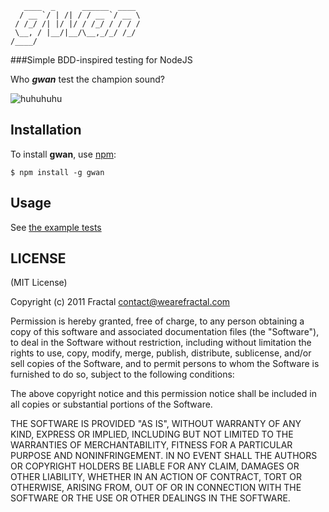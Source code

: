 ```
   ____  _      ______  ____ 
  / __ `/ | /| / / __ `/ __ \
 / /_/ /| |/ |/ / /_/ / / / /
 \__, / |__/|__/\__,_/_/ /_/ 
/____/    

```

###Simple BDD-inspired testing for NodeJS


Who _**gwan**_ test the champion sound? 

![huhuhuhu](http://i.imgur.com/OLZkS.jpg) 

## Installation
    
To install **gwan**, use [npm](http://github.com/isaacs/npm):

    $ npm install -g gwan

## Usage

See [the example tests](https://github.com/wearefractal/gwan/tree/master/test)

## LICENSE

(MIT License)

Copyright (c) 2011 Fractal <contact@wearefractal.com>

Permission is hereby granted, free of charge, to any person obtaining
a copy of this software and associated documentation files (the
"Software"), to deal in the Software without restriction, including
without limitation the rights to use, copy, modify, merge, publish,
distribute, sublicense, and/or sell copies of the Software, and to
permit persons to whom the Software is furnished to do so, subject to
the following conditions:

The above copyright notice and this permission notice shall be
included in all copies or substantial portions of the Software.

THE SOFTWARE IS PROVIDED "AS IS", WITHOUT WARRANTY OF ANY KIND,
EXPRESS OR IMPLIED, INCLUDING BUT NOT LIMITED TO THE WARRANTIES OF
MERCHANTABILITY, FITNESS FOR A PARTICULAR PURPOSE AND
NONINFRINGEMENT. IN NO EVENT SHALL THE AUTHORS OR COPYRIGHT HOLDERS BE
LIABLE FOR ANY CLAIM, DAMAGES OR OTHER LIABILITY, WHETHER IN AN ACTION
OF CONTRACT, TORT OR OTHERWISE, ARISING FROM, OUT OF OR IN CONNECTION
WITH THE SOFTWARE OR THE USE OR OTHER DEALINGS IN THE SOFTWARE.
